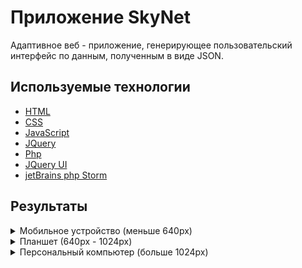# Приложение SkyNet

Адаптивное веб - приложение, генерирующее пользовательский интерфейс по данным, полученным в виде JSON.

## Используемые технологии

* [HTML](#) 
* [CSS](#)
* [JavaScript](#)
* [JQuery](#)
* [Php](#)
* [JQuery UI](#)
* [jetBrains php Storm](#)

## Результаты

<details>
    <summary>Мобильное устройство (меньше 640px)</summary>
    <img src="https://github.com/Kostya-HellCat/Skynet/blob/master/example/sm1.png" alt="small-screen" width="300">
    <img src="https://github.com/Kostya-HellCat/Skynet/blob/master/example/sm2.png" alt="small-screen" width="300">
    <img src="https://github.com/Kostya-HellCat/Skynet/blob/master/example/sm3.png" alt="small-screen" width="300">
</details>

<details>
    <summary>Планшет (640px - 1024px)</summary>
    <img src="https://github.com/Kostya-HellCat/Skynet/blob/master/example/md1.png" alt="small-screen" width="300">
    <img src="https://github.com/Kostya-HellCat/Skynet/blob/master/example/md2.png" alt="small-screen" width="300">
    <img src="https://github.com/Kostya-HellCat/Skynet/blob/master/example/md3.png" alt="small-screen" width="300">
</details>
<details>
    <summary>Персональный компьютер (больше 1024px)</summary>
    <img src="https://github.com/Kostya-HellCat/Skynet/blob/master/example/lg1.png" alt="small-screen" width="300">
    <img src="https://github.com/Kostya-HellCat/Skynet/blob/master/example/lg2.png" alt="small-screen" width="300">
    <img src="https://github.com/Kostya-HellCat/Skynet/blob/master/example/lg3.png" alt="small-screen" width="300">
</details>

